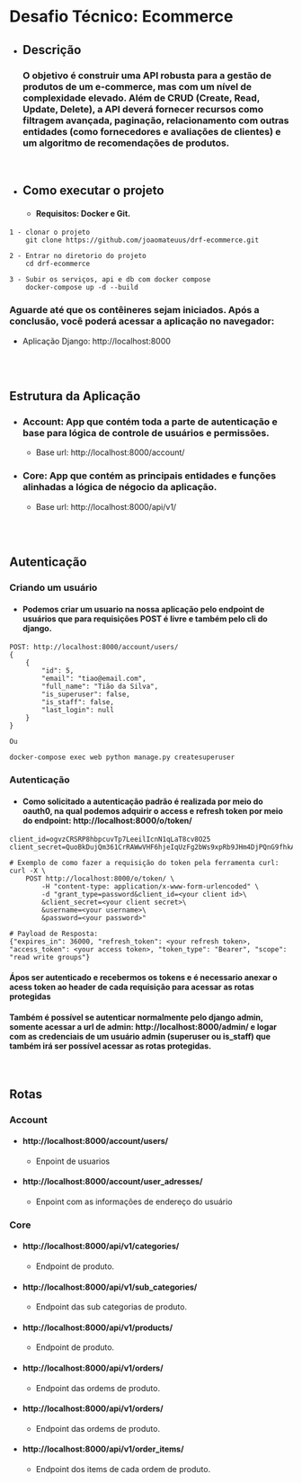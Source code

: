 # Desafio Técnico: Ecommerce
- ## Descrição
    ### O objetivo é construir uma API robusta para a gestão de produtos de um e-commerce, mas com um nível de complexidade elevado. Além de CRUD (Create, Read, Update, Delete), a API deverá fornecer recursos como filtragem avançada, paginação, relacionamento com outras entidades (como fornecedores e avaliações de clientes) e um algoritmo de recomendações de produtos.
<br>

- ## Como executar o projeto
    - #### Requisitos: Docker e Git.

````
1 - clonar o projeto
    git clone https://github.com/joaomateuus/drf-ecommerce.git

2 - Entrar no diretorio do projeto
    cd drf-ecommerce

3 - Subir os serviços, api e db com docker compose
    docker-compose up -d --build
````
### Aguarde até que os contêineres sejam iniciados. Após a conclusão, você poderá acessar a aplicação no navegador:
- Aplicação Django: http://localhost:8000
<br>
<br>

## Estrutura da Aplicação
- ### Account: App que contém toda a parte de autenticação e base para lógica de controle de usuários e permissões.
    - Base url: http://localhost:8000/account/
- ### Core: App que contém as principais entidades e funções alinhadas a lógica de négocio da aplicação.
    - Base url: http://localhost:8000/api/v1/
<br>
<br>

## Autenticação
### Criando um usuário
- #### Podemos criar um usuario na nossa aplicação pelo endpoint de usuários que para requisições POST é livre e também pelo cli do django.
````
POST: http://localhost:8000/account/users/
{
    {
		"id": 5,
		"email": "tiao@email.com",
		"full_name": "Tião da Silva",
		"is_superuser": false,
		"is_staff": false,
		"last_login": null
	}
}

Ou

docker-compose exec web python manage.py createsuperuser

````


### Autenticação
- #### Como solicitado a autenticação padrão é realizada por meio do oauth0, na qual podemos adquirir o access e refresh token por meio do endpoint: http://localhost:8000/o/token/
`````
client_id=ogvzCRSRP8hbpcuvTp7LeeilIcnN1qLaT8cv8O25
client_secret=QuoBkDujQm361CrRAWwVHF6hjeIqUzFg2bWs9xpRb9JHm4DjPQnG9fhkAAxmTuXZs8TRsms4S9OLP8rd47HUdtazfOmmftBqejXbPyhwhPN1qWEUsr3NwV6ElrVRYAyS

# Exemplo de como fazer a requisição do token pela ferramenta curl:
curl -X \ 
    POST http://localhost:8000/o/token/ \
        -H "content-type: application/x-www-form-urlencoded" \
        -d "grant_type=password&client_id=<your client id>\
        &client_secret=<your client secret>\
        &username=<your username>\
        &password=<your password>"

# Payload de Resposta:
{"expires_in": 36000, "refresh_token": <your refresh token>, "access_token": <your access token>, "token_type": "Bearer", "scope": "read write groups"}
`````
#### Ápos ser autenticado e recebermos os tokens e é necessario anexar o acess token ao header de cada requisição para acessar as rotas protegidas

#### Também é possível se autenticar normalmente pelo django admin, somente acessar a url de admin: http://localhost:8000/admin/ e logar com as credenciais de um usuário admin (superuser ou is_staff) que também irá ser possível acessar as rotas protegidas.

<br>

## Rotas
### Account
- #### http://localhost:8000/account/users/
    - Enpoint de usuarios
- #### http://localhost:8000/account/user_adresses/
    - Enpoint com as informações de endereço do usuário

### Core
- #### http://localhost:8000/api/v1/categories/
    - Endpoint de produto.
- #### http://localhost:8000/api/v1/sub_categories/
    - Endpoint das sub categorias de produto.
- #### http://localhost:8000/api/v1/products/
    - Endpoint de produto.
- #### http://localhost:8000/api/v1/orders/
    - Endpoint das ordems de produto.
- #### http://localhost:8000/api/v1/orders/
    - Endpoint das ordems de produto.
- #### http://localhost:8000/api/v1/order_items/
    - Endpoint dos items de cada ordem de produto.

